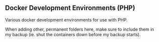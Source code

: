 Docker Development Environments (PHP)
-------------------------------------
Various docker development environments for use with PHP.

When adding other, permanent folders here, make sure to include them in my backup (ie. shut the containers down before my backup starts).
